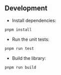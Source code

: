 ## Development

- Install dependencies:

```bash
pnpm install
```

- Run the unit tests:

```bash
pnpm run test
```

- Build the library:

```bash
pnpm run build
```

